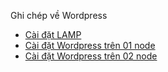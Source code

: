 Ghi chép về Wordpress
- [Cài đặt LAMP](InstallLAMP.md) 
- [Cài đặt Wordpress trên 01 node](Wordpress-all-in-one.md) 
- [Cài đặt Wordpress trên 02 node](Wordpress-in-02-node.md)